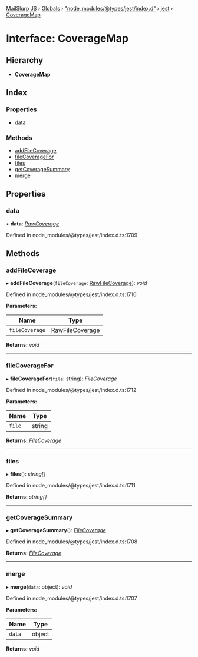 [MailSlurp JS](../README.md) › [Globals](../globals.md) › ["node_modules/@types/jest/index.d"](../modules/_node_modules__types_jest_index_d_.md) › [jest](../modules/_node_modules__types_jest_index_d_.jest.md) › [CoverageMap](_node_modules__types_jest_index_d_.jest.coveragemap.md)

# Interface: CoverageMap

## Hierarchy

* **CoverageMap**

## Index

### Properties

* [data](_node_modules__types_jest_index_d_.jest.coveragemap.md#data)

### Methods

* [addFileCoverage](_node_modules__types_jest_index_d_.jest.coveragemap.md#addfilecoverage)
* [fileCoverageFor](_node_modules__types_jest_index_d_.jest.coveragemap.md#filecoveragefor)
* [files](_node_modules__types_jest_index_d_.jest.coveragemap.md#files)
* [getCoverageSummary](_node_modules__types_jest_index_d_.jest.coveragemap.md#getcoveragesummary)
* [merge](_node_modules__types_jest_index_d_.jest.coveragemap.md#merge)

## Properties

###  data

• **data**: *[RawCoverage](_node_modules__types_jest_index_d_.jest.rawcoverage.md)*

Defined in node_modules/@types/jest/index.d.ts:1709

## Methods

###  addFileCoverage

▸ **addFileCoverage**(`fileCoverage`: [RawFileCoverage](_node_modules__types_jest_index_d_.jest.rawfilecoverage.md)): *void*

Defined in node_modules/@types/jest/index.d.ts:1710

**Parameters:**

Name | Type |
------ | ------ |
`fileCoverage` | [RawFileCoverage](_node_modules__types_jest_index_d_.jest.rawfilecoverage.md) |

**Returns:** *void*

___

###  fileCoverageFor

▸ **fileCoverageFor**(`file`: string): *[FileCoverage](_node_modules__types_jest_index_d_.jest.filecoverage.md)*

Defined in node_modules/@types/jest/index.d.ts:1712

**Parameters:**

Name | Type |
------ | ------ |
`file` | string |

**Returns:** *[FileCoverage](_node_modules__types_jest_index_d_.jest.filecoverage.md)*

___

###  files

▸ **files**(): *string[]*

Defined in node_modules/@types/jest/index.d.ts:1711

**Returns:** *string[]*

___

###  getCoverageSummary

▸ **getCoverageSummary**(): *[FileCoverage](_node_modules__types_jest_index_d_.jest.filecoverage.md)*

Defined in node_modules/@types/jest/index.d.ts:1708

**Returns:** *[FileCoverage](_node_modules__types_jest_index_d_.jest.filecoverage.md)*

___

###  merge

▸ **merge**(`data`: object): *void*

Defined in node_modules/@types/jest/index.d.ts:1707

**Parameters:**

Name | Type |
------ | ------ |
`data` | object |

**Returns:** *void*
